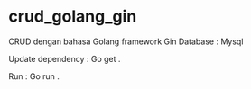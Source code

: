 # crud_golang_gin
CRUD dengan bahasa Golang framework Gin
Database : Mysql

Update dependency : Go get .

Run : Go run .
